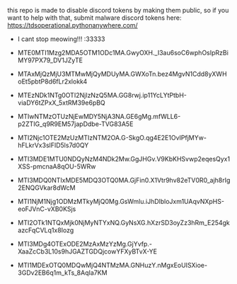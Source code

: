 this repo is made to disable discord tokens by making them public, so if you want to help with that, submit malware discord tokens here: https://tdsoperational.pythonanywhere.com/

- I cant stop meowing!!! :33333


- MTE0MTI1Mzg2MDA5OTM1ODc1MA.GwyOXH._I3au6soC6wphOsIpRzBiMY97PX79_DV1JZyTE
- MTAxMjQzMjU3MTMwMjQyMDUyMA.GWXoTn.bez4MgvN1Cdd8yXWHoEt5pbtP8d6fLr2xlokk4
- MTEzNDk1NTg0OTI2NjIzNzQ5MA.GG8rwj.ip11YcLYtPtbH-viaDY6tZPxX_5xtRM39e6pBQ
- MTIwNTMzOTUzNjEwMDY5NjA3NA.GE6gMg.mfWLL6-p2ZTIG_q9R9EM57japDdbe-TVG83A5E
- MTI2Njc1OTE2MzUzMTIzNTM2OA.G-SkgO.qg4E2E1OvIPfjMYw-hFLkrVx3slFID5ls7d0QY
- MTI3MDE1MTU0NDQyNzM4NDk2Mw.GgJHGv.V9KbKHSvwp2eqesQyx1XSS-pmcnaA8qOU-5WRw
- MTI3MDQ0NTIxMDE5MDQ3OTQ0MA.GjFin0.X1Vtr9hv82eTV0R0_ajh8rIg2ENQGVkar8dWcM
- MTI1NjM1Njg1ODMzMTkyMjQ0Mg.GsWmlu.iJhDlbloJxm1UAqvNXpHS-eoFJVnC-vXB0KSjs
- MTI2OTk1NTQxMjk0NjMyNTYxNQ.GyNsXG.hXzrSD3oyZz3hRm_E254gkazcFqCVLq1x8Iozg
- MTI3MDg4OTExODE2MzAxMzYzMg.GjYvfp.-XaaZcCb3L10s9hJGAZTGDQjcowYFXyBTvX-YE
- MTI1MDExOTQ0MDQwMjQ4NTMzMA.GNHuzY.nMgxEoUISXioe-3GDv2EB6q1m_kTs_8AqIa7KM